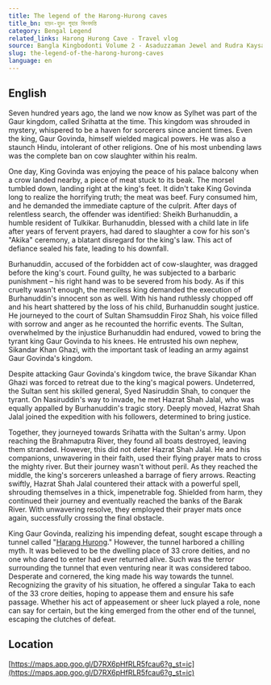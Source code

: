 ```yaml
---
title: The legend of the Harong-Hurong caves
title_bn: হাড়ং-হুড়ং গুহার কিংবদন্তি
category: Bengal Legend
related_links: Harong Hurong Cave - Travel vlog
source: Bangla Kingbodonti Volume 2 - Asaduzzaman Jewel and Rudra Kaysar
slug: the-legend-of-the-harong-hurong-caves
language: en
---
```


## English

Seven hundred years ago, the land we now know as Sylhet was part of the Gaur kingdom, called Srihatta at the time. This kingdom was shrouded in mystery, whispered to be a haven for sorcerers since ancient times. Even the king, Gaur Govinda, himself wielded magical powers. He was also a staunch Hindu, intolerant of other religions. One of his most unbending laws was the complete ban on cow slaughter within his realm.

One day, King Govinda was enjoying the peace of his palace balcony when a crow landed nearby, a piece of meat stuck to its beak. The morsel tumbled down, landing right at the king's feet. It didn't take King Govinda long to realize the horrifying truth; the meat was beef. Fury consumed him, and he demanded the immediate capture of the culprit. After days of relentless search, the offender was identified: Sheikh Burhanuddin, a humble resident of Tulkikar. Burhanuddin, blessed with a child late in life after years of fervent prayers, had dared to slaughter a cow for his son's "Akika" ceremony, a blatant disregard for the king's law. This act of defiance sealed his fate, leading to his downfall.

Burhanuddin, accused of the forbidden act of cow-slaughter, was dragged before the king's court. Found guilty, he was subjected to a barbaric punishment – his right hand was to be severed from his body. As if this cruelty wasn't enough, the merciless king demanded the execution of Burhanuddin's innocent son as well. With his hand ruthlessly chopped off and his heart shattered by the loss of his child, Burhanuddin sought justice. He journeyed to the court of Sultan Shamsuddin Firoz Shah, his voice filled with sorrow and anger as he recounted the horrific events. The Sultan, overwhelmed by the injustice Burhanuddin had endured, vowed to bring the tyrant king Gaur Govinda to his knees. He entrusted his own nephew, Sikandar Khan Ghazi, with the important task of leading an army against Gaur Govinda's kingdom.

Despite attacking Gaur Govinda's kingdom twice, the brave Sikandar Khan Ghazi was forced to retreat due to the king's magical powers. Undeterred, the Sultan sent his skilled general, Syed Nasiruddin Shah, to conquer the tyrant. On Nasiruddin's way to invade, he met Hazrat Shah Jalal, who was equally appalled by Burhanuddin's tragic story. Deeply moved, Hazrat Shah Jalal joined the expedition with his followers, determined to bring justice.

Together, they journeyed towards Srihatta with the Sultan's army. Upon reaching the Brahmaputra River, they found all boats destroyed, leaving them stranded. However, this did not deter Hazrat Shah Jalal. He and his companions, unwavering in their faith, used their flying prayer mats to cross the mighty river. But their journey wasn't without peril. As they reached the middle, the king's sorcerers unleashed a barrage of fiery arrows. Reacting swiftly, Hazrat Shah Jalal countered their attack with a powerful spell, shrouding themselves in a thick, impenetrable fog. Shielded from harm, they continued their journey and eventually reached the banks of the Barak River. With unwavering resolve, they employed their prayer mats once again, successfully crossing the final obstacle.

King Gaur Govinda, realizing his impending defeat, sought escape through a tunnel called "[Harang Hurong](https://en.wikipedia.org/wiki/Harong_Hurong)." However, the tunnel harbored a chilling myth. It was believed to be the dwelling place of 33 crore deities, and no one who dared to enter had ever returned alive. Such was the terror surrounding the tunnel that even venturing near it was considered taboo. Desperate and cornered, the king made his way towards the tunnel. Recognizing the gravity of his situation, he offered a singular Taka to each of the 33 crore deities, hoping to appease them and ensure his safe passage. Whether his act of appeasement or sheer luck played a role, none can say for certain, but the king emerged from the other end of the tunnel, escaping the clutches of defeat.

## Location

[https://maps.app.goo.gl/D7RX6pHfRLR5fcau6?g_st=ic](https://maps.app.goo.gl/D7RX6pHfRLR5fcau6?g_st=ic)
